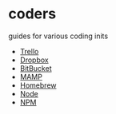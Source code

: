 coders
======

guides for various coding inits
- [Trello](http://www.trello.com)
- [Dropbox](www.dropbox.com)
- [BitBucket](https://bitbucket.org/)
- [MAMP](http://www.mamp.info/en/)
- [Homebrew](http://brew.sh/)
- [Node](http://nodejs.org/)
- [NPM](https://www.npmjs.org/)